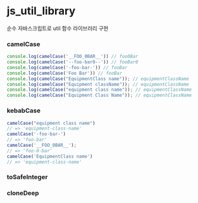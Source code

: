 # js_util_library

순수 자바스크립트로 util 함수 라이브러리 구현
### camelCase

```js
console.log(camelCase('__FOO_0BAR__')) // foo0Bar
console.log(camelCase('--foo-bar0--')) // fooBar0
console.log(camelCase('-foo-bar-')) // fooBar
console.log(camelCase('Foo Bar')) // fooBar
console.log(camelCase("EquipmentClass name")); // equipmentClassName
console.log(camelCase("Equipment className")); // equipmentClassName
console.log(camelCase("equipment class name")); // equipmentClassName
console.log(camelCase("Equipment Class Name")); // equipmentClassName
```

### kebabCase

```js
camelCase("equipment class name")
// => 'equipment-class-name'
camelCase('-foo-bar-')
// => 'foo-bar'
camelCase('__FOO_0BAR__');
// => 'foo-0-bar'
camelCase('EquipmentClass name')
// => 'equipment-class-name'
```

### toSafeInteger
### cloneDeep

